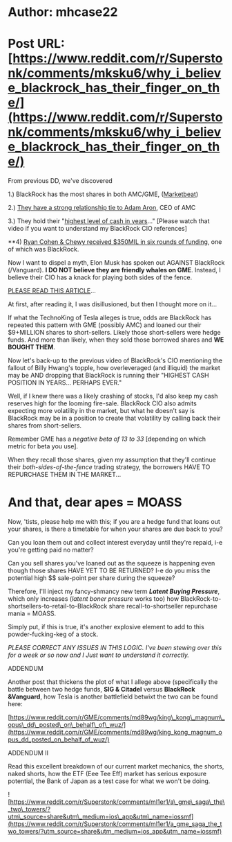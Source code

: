 # Author: mhcase22
# Post URL: [https://www.reddit.com/r/Superstonk/comments/mksku6/why_i_believe_blackrock_has_their_finger_on_the/](https://www.reddit.com/r/Superstonk/comments/mksku6/why_i_believe_blackrock_has_their_finger_on_the/)


From previous DD, we've discovered

1.) BlackRock has the most shares in both AMC/GME,  ([Marketbeat](https://www.marketbeat.com/stocks/NYSE/GME/institutional-ownership/))

2.) [They have a strong relationship tie to Adam Aron](https://www.reddit.com/r/Wallstreetbetsnew/comments/mjm39k/whos_in_bed_with_who_part_1_amc_ceo_adam_aron/), CEO of AMC

3.) They hold their "[highest level of cash in years](https://www.bloomberg.com/news/videos/2021-03-29/blackrock-s-rieder-running-highest-level-of-cash-in-years-video)..." \[Please watch that video if you want to understand my BlackRock CIO references\]

\*\*4) [Ryan Cohen & Chewy received $350MIL in six rounds of funding](https://hbr.org/2020/01/the-founder-of-chewy-com-on-finding-the-financing-to-achieve-scale), one of which was BlackRock.

Now I want to dispel a myth, Elon Musk has spoken out AGAINST BlackRock (/Vanguard). **I DO NOT believe they are friendly whales on GME**. Instead, I believe their CIO has a knack for playing both sides of the fence.

[PLEASE READ THIS ARTICLE](https://www.cnbc.com/2018/10/05/elon-musk-says-on-twitter-blackrock-helps-short-sellers.html)...

At first, after reading it, I was disillusioned, but then I thought more on it...

If what the TechnoKing of Tesla alleges is true, odds are BlackRock has repeated this pattern with GME  (possibly AMC) and loaned our their $9+MILLION shares to short-sellers. Likely those short-sellers were hedge funds. And more than likely, when they sold those borrowed shares and **WE BOUGHT THEM**.

Now let's back-up to the previous video of BlackRock's CIO mentioning the fallout of Billy Hwang's topple, how overleveraged (and illiquid) the market may be AND dropping that BlackRock is running their "HIGHEST CASH POSITION IN YEARS... PERHAPS EVER."

Well, if I knew there was a likely crashing of stocks, I'd also keep my cash reserves high for the looming fire-sale. BlackRock CIO also admits expecting more volatility in the market, but what he doesn't say is BlackRock may be in a position to create that volatility by calling back their shares from short-sellers.

Remember GME has a *negative beta of 13 to 33* \[depending on which metric for beta you use\].

When they recall those shares, given my assumption that they'll continue their *both-sides-of-the-fence* trading strategy, the borrowers HAVE TO REPURCHASE THEM IN THE MARKET...

# And that, dear apes = MOASS

Now, 'tists, please help me with this; if you are a hedge fund that loans out your shares, is there a timetable for when your shares are due back to you?

Can you loan them out and collect interest everyday until they're repaid, i-e you're getting paid no matter?

Can you sell shares you've loaned out as the squeeze is happening even though those shares HAVE YET TO BE RETURNED? I-e do you miss the potential high $$ sale-point per share during the squeeze?

Therefore, I'll inject my fancy-shmancy new term ***Latent Buying Pressure***, which only increases (*latent boner pressure* works too) how BlackRock-to-shortsellers-to-retail-to-BlackRock share recall-to-shortseller repurchase mania = MOASS.

Simply put, if this is true, it's another explosive element to add to this powder-fucking-keg of a stock.

*PLEASE CORRECT ANY ISSUES IN THIS LOGIC. I've been stewing over this for a week or so now and I Just want to understand it correctly.*

ADDENDUM

Another post that thickens the plot of what I allege above (specifically the battle between two hedge funds, **SIG & Citadel** versus **BlackRock &Vanguard**, how Tesla is another battlefield betwixt the two can be found here:

[https://www.reddit.com/r/GME/comments/md89wg/king\_kong\_magnum\_opus\_dd\_posted\_on\_behalf\_of\_wuz/](https://www.reddit.com/r/GME/comments/md89wg/king_kong_magnum_opus_dd_posted_on_behalf_of_wuz/)

ADDENDUM II

Read this excellent breakdown of our current market mechanics, the shorts, naked shorts, how the ETF (Eee Tee Eff) market has serious exposure potential, the Bank of Japan as a test case for what we won't be doing.

![https://www.reddit.com/r/Superstonk/comments/ml1er1/a\_gme\_saga\_the\_two\_towers/?utm\_source=share&utm\_medium=ios\_app&utm\_name=iossmf](https://www.reddit.com/r/Superstonk/comments/ml1er1/a_gme_saga_the_two_towers/?utm_source=share&utm_medium=ios_app&utm_name=iossmf)